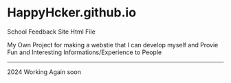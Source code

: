 # HappyHcker.github.io
School Feedback Site Html File


My Own Project for making a webstie that I can develop myself
and 
Provie Fun and Interesting Informations/Experience to People


--------------------------------------------------------
2024 Working Again soon

